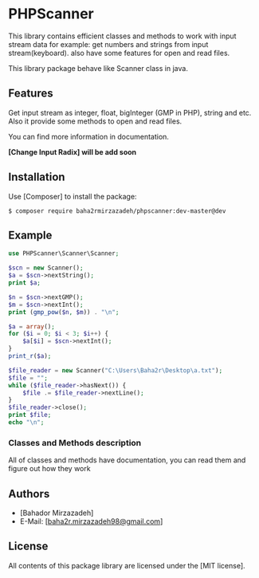 PHPScanner
==========
This library contains efficient classes and methods to work with input stream data for example: get numbers and 
strings from input stream(keyboard). also have some features for open and read files.

This library package behave like Scanner class in java.

Features
--------
Get input stream as integer, float, bigInteger (GMP in PHP), string and etc.
Also it provide some methods to open and read files.

You can find more information in documentation.

**[Change Input Radix] will be add soon**

Installation
------------
Use [Composer] to install the package:

```
$ composer require baha2rmirzazadeh/phpscanner:dev-master@dev
```

Example
-------

```php
use PHPScanner\Scanner\Scanner;

$scn = new Scanner();
$a = $scn->nextString();
print $a;

$n = $scn->nextGMP();
$m = $scn->nextInt();
print (gmp_pow($n, $m)) . "\n";

$a = array();
for ($i = 0; $i < 3; $i++) {
    $a[$i] = $scn->nextInt();
}
print_r($a);

$file_reader = new Scanner("C:\Users\Baha2r\Desktop\a.txt");
$file = "";
while ($file_reader->hasNext()) {
    $file .= $file_reader->nextLine();
}
$file_reader->close();
print $file;
echo "\n";
```

### Classes and Methods description
All of classes and methods have documentation, you can read them and figure out how they work

Authors
-------

* [Bahador Mirzazadeh]
* E-Mail: [baha2r.mirzazadeh98@gmail.com]

License
-------

All contents of this package library are licensed under the [MIT license].   